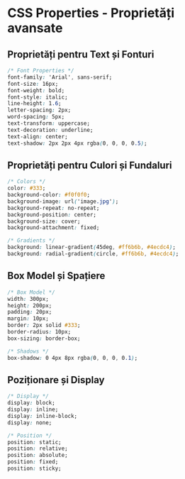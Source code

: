 # CSS Properties - Proprietăți avansate

## Proprietăți pentru Text și Fonturi

```css
/* Font Properties */
font-family: 'Arial', sans-serif;
font-size: 16px;
font-weight: bold;
font-style: italic;
line-height: 1.6;
letter-spacing: 2px;
word-spacing: 5px;
text-transform: uppercase;
text-decoration: underline;
text-align: center;
text-shadow: 2px 2px 4px rgba(0, 0, 0, 0.5);
```

## Proprietăți pentru Culori și Fundaluri

```css
/* Colors */
color: #333;
background-color: #f0f0f0;
background-image: url('image.jpg');
background-repeat: no-repeat;
background-position: center;
background-size: cover;
background-attachment: fixed;

/* Gradients */
background: linear-gradient(45deg, #ff6b6b, #4ecdc4);
background: radial-gradient(circle, #ff6b6b, #4ecdc4);
```

## Box Model și Spațiere

```css
/* Box Model */
width: 300px;
height: 200px;
padding: 20px;
margin: 10px;
border: 2px solid #333;
border-radius: 10px;
box-sizing: border-box;

/* Shadows */
box-shadow: 0 4px 8px rgba(0, 0, 0, 0.1);
```

## Poziționare și Display

```css
/* Display */
display: block;
display: inline;
display: inline-block;
display: none;

/* Position */
position: static;
position: relative;
position: absolute;
position: fixed;
position: sticky;
```
